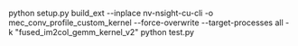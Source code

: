 python setup.py build_ext --inplace
nv-nsight-cu-cli -o mec_conv_profile_custom_kernel --force-overwrite --target-processes all -k "fused_im2col_gemm_kernel_v2" python test.py